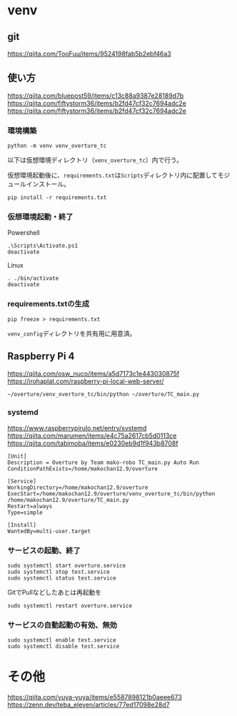 # venv
## git
https://qiita.com/TooFuu/items/9524198fab5b2ebf46a3

## 使い方
https://qiita.com/bluepost59/items/c13c88a9387e28189d7b
https://qiita.com/fiftystorm36/items/b2fd47cf32c7694adc2e
https://qiita.com/fiftystorm36/items/b2fd47cf32c7694adc2e

### 環境構築
```
python -m venv venv_overture_tc
```

以下は仮想環境ディレクトリ（```venv_overture_tc```）内で行う。

仮想環境起動後に、```requirements.txt```は```Scripts```ディレクトリ内に配置してモジュールインストール。
```
pip install -r requirements.txt
```

### 仮想環境起動・終了
Powershell
```
.\Scripts\Activate.ps1
deactivate
```

Linux
```
. ./bin/activate
deactivate
```

### requirements.txtの生成
```
pip freeze > requirements.txt
```
```venv_config```ディレクトリを共有用に用意済。

## Raspberry Pi 4
https://qiita.com/osw_nuco/items/a5d7173c1e443030875f
https://irohaplat.com/raspberry-pi-local-web-server/

```:overture.sh
~/overture/venv_overture_tc/bin/python ~/overture/TC_main.py
```

### systemd
https://www.raspberrypirulo.net/entry/systemd
https://qiita.com/marumen/items/e4c75a2617cb5d0113ce
https://qiita.com/tabimoba/items/e0230eb9d1f943b8708f

```:/lib/systemd/system/overture.service
[Unit]
Description = Overture by Team mako-robo TC_main.py Auto Run
ConditionPathExists=/home/makochan12.9/overture

[Service]
WorkingDirectory=/home/makochan12.9/overture
ExecStart=/home/makochan12.9/overture/venv_overture_tc/bin/python /home/makochan12.9/overture/TC_main.py
Restart=always
Type=simple

[Install]
WantedBy=multi-user.target
```

### サービスの起動、終了
```:terminal
sudo systemctl start overture.service
sudo systemctl stop test.service
sudo systemctl status test.service
```

GitでPullなどしたあとは再起動を
```:terminal
sudo systemctl restart overture.service
```

### サービスの自動起動の有効、無効
```:terminal
sudo systemctl enable test.service
sudo systemctl disable test.service
```

# その他
https://qiita.com/yuya-yuya/items/e5587898121b0aeee673
https://zenn.dev/teba_eleven/articles/77ed17098e28d7